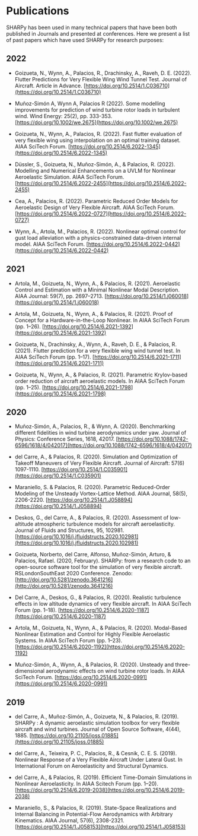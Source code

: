 # Publications

SHARPy has been used in many technical papers that have been both published in Journals and presented at conferences.
Here we present a list of past papers which have used SHARPy for research purposes:

## 2022

* Goizueta, N., Wynn, A., Palacios, R., Drachinsky, A., Raveh, D. E. (2022). Flutter Predictions for Very Flexible Wing Wind Tunnel Test. Journal of Aircraft. Article in Advance. [https://doi.org/10.2514/1.C036710](https://doi.org/10.2514/1.C036710)

* Muñoz-Simón A, Wynn A, Palacios R (2022). Some modelling improvements for prediction of wind turbine rotor loads in turbulent wind. Wind Energy: 25(2), pp. 333-353. [https://doi.org/10.1002/we.2675](https://doi.org/10.1002/we.2675)

* Goizueta, N., Wynn, A., Palacios, R. (2022). Fast flutter evaluation of very flexible wing using interpolation on an optimal training dataset. AIAA SciTech Forum. [https://doi.org/10.2514/6.2022-1345](https://doi.org/10.2514/6.2022-1345)

* Düssler, S., Goizueta, N., Muñoz-Simón, A., &#38; Palacios, R. (2022). Modelling and Numerical Enhancements on a UVLM for Nonlinear Aeroelastic Simulation. AIAA SciTech Forum. [https://doi.org/10.2514/6.2022-2455](https://doi.org/10.2514/6.2022-2455)

* Cea, A., Palacios, R. (2022). Parametric Reduced Order Models for Aeroelastic Design of Very Flexible Aircraft. AIAA SciTech Forum. [https://doi.org/10.2514/6.2022-0727](https://doi.org/10.2514/6.2022-0727)

* Wynn, A., Artola, M., Palacios, R. (2022). Nonlinear optimal control for gust load alleviation with a physics-constrained data-driven internal model. AIAA SciTech Forum. [https://doi.org/10.2514/6.2022-0442](https://doi.org/10.2514/6.2022-0442)

## 2021

* Artola, M., Goizueta, N., Wynn, A., & Palacios, R. (2021). Aeroelastic Control and Estimation with a Minimal
Nonlinear Modal Description. AIAA Journal: 59(7), pp. 2697–2713. [https://doi.org/10.2514/1.j060018](https://doi.org/10.2514/1.j060018)

* Artola, M., Goizueta, N., Wynn, A., & Palacios, R. (2021). Proof of Concept for a Hardware-in-the-Loop Nonlinear.
In AIAA SciTech Forum (pp. 1–26). [https://doi.org/10.2514/6.2021-1392](https://doi.org/10.2514/6.2021-1392)

* Goizueta, N., Drachinsky, A., Wynn, A., Raveh, D. E., & Palacios, R. (2021). Flutter prediction for a very
flexible wing wind tunnel test. In AIAA SciTech Forum (pp. 1–17).
[https://doi.org/10.2514/6.2021-1711](https://doi.org/10.2514/6.2021-1711)

* Goizueta, N., Wynn, A., & Palacios, R. (2021). Parametric Krylov-based order reduction of aircraft aeroelastic
models. In AIAA SciTech Forum (pp. 1–25). [https://doi.org/10.2514/6.2021-1798](https://doi.org/10.2514/6.2021-1798)

## 2020

* Muñoz-Simón, A., Palacios, R., & Wynn, A. (2020). Benchmarking different fidelities in wind turbine aerodynamics
under yaw. Journal of Physics: Conference Series, 1618, 42017.
[https://doi.org/10.1088/1742-6596/1618/4/042017](https://doi.org/10.1088/1742-6596/1618/4/042017)

* del Carre, A., & Palacios, R. (2020). Simulation and Optimization of Takeoff Maneuvers of Very Flexible Aircraft.
Journal of Aircraft: 57(6)
1097-1110. [https://doi.org/10.2514/1.C035901](https://doi.org/10.2514/1.C035901)

* Maraniello, S. & Palacios, R. (2020). Parametric Reduced-Order Modeling of the Unsteady Vortex-Lattice Method.
AIAA Journal, 58(5), 2206-2220. [https://doi.org/10.2514/1.J058894](https://doi.org/10.2514/1.J058894)

* Deskos, G., del Carre, A., & Palacios, R. (2020). Assessment of low-altitude atmospheric
turbulence models for aircraft aeroelasticity. Journal of Fluids and Structures, 95, 102981.
[https://doi.org/10.1016/j.jfluidstructs.2020.102981](https://doi.org/10.1016/j.jfluidstructs.2020.102981)

* Goizueta, Norberto, del Carre, Alfonso, Muñoz-Simón, Arturo, & Palacios, Rafael. (2020, February).
SHARPy: from a research code to an open-source software tool for the simulation of very flexible aircraft.
RSLondonSouthEast 2020 Conference.
Zenodo: [http://doi.org/10.5281/zenodo.3641216](http://doi.org/10.5281/zenodo.3641216)

* Del Carre, A., Deskos, G., & Palacios, R. (2020). Realistic turbulence effects in low altitude dynamics of very
flexible aircraft. In AIAA SciTech Forum (pp. 1–18).
[https://doi.org/10.2514/6.2020-1187](https://doi.org/10.2514/6.2020-1187)

* Artola, M., Goizueta, N., Wynn, A., & Palacios, R. (2020). Modal-Based Nonlinear Estimation and Control for Highly
Flexible Aeroelastic Systems. In AIAA SciTech Forum (pp. 1–23).
[https://doi.org/10.2514/6.2020-1192](https://doi.org/10.2514/6.2020-1192)

* Muñoz-Simón, A., Wynn, A., & Palacios, R. (2020). Unsteady and three-dimensional aerodynamic effects on wind turbine
rotor loads. In AIAA SciTech Forum. [https://doi.org/10.2514/6.2020-0991](https://doi.org/10.2514/6.2020-0991)

## 2019

* del Carre, A., Muñoz-Simón, A., Goizueta, N., & Palacios, R. (2019). SHARPy : A dynamic aeroelastic simulation toolbox
for very flexible aircraft and wind turbines. Journal of Open Source
Software, 4(44), 1885. [https://doi.org/10.21105/joss.01885](https://doi.org/10.21105/joss.01885)

* del Carre, A., Teixeira, P. C., Palacios, R., & Cesnik, C. E. S. (2019). Nonlinear Response of a Very Flexible
Aircraft Under Lateral Gust. In International Forum on Aeroelasticity and Structural Dynamics.

* del Carre, A., & Palacios, R. (2019). Efficient Time-Domain Simulations in Nonlinear Aeroelasticity. In AIAA Scitech
Forum (pp. 1–20). [https://doi.org/10.2514/6.2019-2038](https://doi.org/10.2514/6.2019-2038)

* Maraniello, S., & Palacios, R. (2019). State-Space Realizations and Internal Balancing in Potential-Flow Aerodynamics
with Arbitrary Kinematics. AIAA Journal, 57(6), 2308-2321.
[https://doi.org/10.2514/1.J058153](https://doi.org/10.2514/1.J058153)
